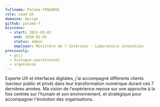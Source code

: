 ```yaml
---
fullname: Paloma FENGAROL
role: Lead UX
domaine: Design
github: paloma-f
missions:
  - start: 2021-02-02
    end: 2030-02-02
    status: admin
    employer: Ministère de l'Intérieur - Laboratoire innovation
previously:
  - psij
  - dialogue.operationnel
  - urgencevie
---
```

Experte UX et interfaces digitales, j'ai accompagné différents clients (secteur public et privé) dans leur transformation numérique durant ces 7 dernières années. Ma vision de l'expérience repose sur une approche à la fois centrée sur l'humain et son environnement, et stratégique pour accompagner l'évolution des organisations.